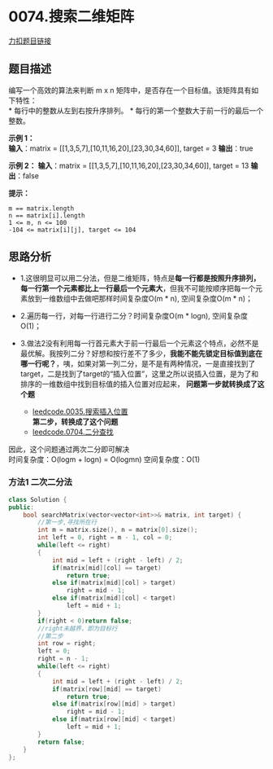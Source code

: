 # 0074.搜索二维矩阵

[力扣题目链接](https://leetcode-cn.com/problems/search-a-2d-matrix/)  


## 题目描述  
编写一个高效的算法来判断 m x n 矩阵中，是否存在一个目标值。该矩阵具有如下特性：  
    * 每行中的整数从左到右按升序排列。
    * 每行的第一个整数大于前一行的最后一个整数。

**示例 1：**  
    **输入**：matrix = [[1,3,5,7],[10,11,16,20],[23,30,34,60]], target = 3
    **输出**：true  

**示例 2：**
    **输入**：matrix = [[1,3,5,7],[10,11,16,20],[23,30,34,60]], target = 13
    **输出**：false  

**提示：**

    m == matrix.length
    n == matrix[i].length
    1 <= m, n <= 100
    -104 <= matrix[i][j], target <= 104

## 思路分析  

* 1.这很明显可以用二分法，但是二维矩阵，特点是**每一行都是按照升序排列，每一行第一个元素都比上一行最后一个元素大**，但我不可能按顺序把每一个元素放到一维数组中去做吧那样时间复杂度O(m * n), 空间复杂度O(m * n)；  

* 2.遍历每一行，对每一行进行二分？时间复杂度O(m * logn), 空间复杂度O(1)；  

* 3.做法2没有利用每一行首元素大于前一行最后一个元素这个特点，必然不是最优解。我按列二分？好想和按行差不了多少，**我能不能先锁定目标值到底在哪一行呢？**，咦，如果对第一列二分，是不是有两种情况，一是直接找到了target，二是找到了target的“插入位置”，这里之所以说插入位置，是为了和排序的一维数组中找到目标值的插入位置对应起来，
**问题第一步就转换成了这个题**   
    * [leedcode.0035.搜索插入位置](https://leetcode-cn.com/problems/search-insert-position/)  
**第二步，转换成了这个问题**    
    * [leedcode.0704.二分查找](https://leetcode-cn.com/problems/binary-search/)   

因此，这个问题通过两次二分即可解决  
时间复杂度：O(logm + logn) = O(logmn)
空间复杂度：O(1)  

### 方法1 二次二分法  

```cpp
class Solution {
public:
    bool searchMatrix(vector<vector<int>>& matrix, int target) {
        //第一步,寻找所在行
        int m = matrix.size(), n = matrix[0].size(); 
        int left = 0, right = m - 1, col = 0;  
        while(left <= right)
        {
            int mid = left + (right - left) / 2;
            if(matrix[mid][col] == target)
                return true;
            else if(matrix[mid][col] > target)
                right = mid - 1;
            else if(matrix[mid][col] < target)
                left = mid + 1;
        }
        if(right < 0)return false;
        //right未越界，即为目标行  
        //第二步
        int row = right;  
        left = 0;
        right = n - 1;
        while(left <= right)
        {
            int mid = left + (right - left) / 2;
            if(matrix[row][mid] == target)
                return true;
            else if(matrix[row][mid] > target)
                right = mid - 1;
            else if(matrix[row][mid] < target)
                left = mid + 1;
        }
        return false;
    }
};
```